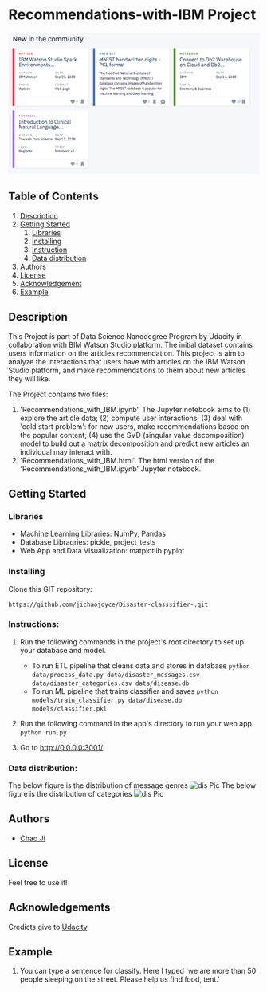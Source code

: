 # Recommendations-with-IBM Project

![Intro Pic](BIM.png)

## Table of Contents
1. [Description](#description)
2. [Getting Started](#getting_started)
	1. [Libraries](#library)
	2. [Installing](#installing)
	3. [Instruction](#executing)
	4. [Data distribution](#material)
3. [Authors](#authors)
4. [License](#license)
5. [Acknowledgement](#acknowledgement)
6. [Example](#screenshots)

<a name="descripton"></a>
## Description

This Project is part of Data Science Nanodegree Program by Udacity in collaboration with BIM Watson Studio platform.
The initial dataset contains users information on the articles recommendation. 
This project is aim to analyze the interactions that users have with articles on the IBM Watson Studio platform, and make recommendations to them about new articles they will like.

The Project contains two files:

1. 'Recommendations_with_IBM.ipynb'. The Jupyter notebook aims to (1) explore the article data; (2) compute user interactions; (3) deal with 'cold start problem': for new users, make recommendations based on the popular content; (4) use the SVD (singular value decomposition) model to build out a matrix decomposition and predict new articles an individual may interact with.  
2. 'Recommendations_with_IBM.html'. The html version of the 'Recommendations_with_IBM.ipynb' Jupyter notebook. 

<a name="getting_started"></a>
## Getting Started

<a name="dependencies"></a>
### Libraries
* Machine Learning Libraries: NumPy, Pandas
* Database Libraqries: pickle, project_tests
* Web App and Data Visualization: matplotlib.pyplot
<a name="installing"></a>
### Installing
Clone this GIT repository:
```
https://github.com/jichaojoyce/Disaster-classsifier-.git
```
<a name="Instruction"></a>
### Instructions:
1. Run the following commands in the project's root directory to set up your database and model.

    - To run ETL pipeline that cleans data and stores in database
        `python data/process_data.py data/disaster_messages.csv data/disaster_categories.csv data/disease.db`
    - To run ML pipeline that trains classifier and saves
        `python models/train_classifier.py data/disease.db models/classifier.pkl`

2. Run the following command in the app's directory to run your web app.
    `python run.py`

3. Go to http://0.0.0.0:3001/

### Data distribution:
The below figure is the distribution of message genres
![dis Pic](over.png)
The below figure is the distribution of categories
![dis Pic](categories.png)
<a name="authors"></a>
## Authors

* [Chao Ji](https://github.com/jichaojoyce)

<a name="license"></a>
## License
Feel free to use it!
<a name="acknowledgement"></a>
## Acknowledgements

Credicts give to [Udacity](https://www.udacity.com/).

<a name="screenshots"></a>
## Example

1. You can type a sentence for classify. Here I typed 'we are more than 50 people sleeping on the street. Please help us find food, tent.'
